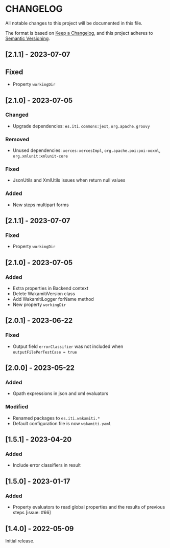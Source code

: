 # CHANGELOG

All notable changes to this project will be documented in this file.

The format is based on [Keep a Changelog][1],
and this project adheres to [Semantic Versioning][2].

## [2.1.1] - 2023-07-07

## Fixed

- Property `workingDir`

## [2.1.0] - 2023-07-05

### Changed
- Upgrade dependencies: `es.iti.commons:jext`, `org.apache.groovy`

### Removed
- Unused dependencies: `xerces:xercesImpl`, `org.apache.poi:poi-ooxml`, `org.xmlunit:xmlunit-core`

### Fixed
- JsonUtils and XmlUtils issues when return null values

### Added
- New steps multipart forms

## [2.1.1] - 2023-07-07

### Fixed
- Property `workingDir`

## [2.1.0] - 2023-07-05

### Added
- Extra properties in Backend context
- Delete WakamitiVersion class
- Add WakamitiLogger forName method
- New property `workingDir`

## [2.0.1] - 2023-06-22

### Fixed
- Output field `errorClassifier` was not included when `outputFilePerTestCase = true`


## [2.0.0] - 2023-05-22

### Added
- Gpath expressions in json and xml evaluators

### Modified
- Renamed packages to ```es.iti.wakamiti.*```
- Default configuration file is now ```wakamiti.yaml```


## [1.5.1] - 2023-04-20

### Added
- Include error classifiers in result


## [1.5.0] - 2023-01-17

### Added
- Property evaluators to read global properties and the results of previous steps [issue: #66]


## [1.4.0] - 2022-05-09

Initial release.  


[1]: <https://keepachangelog.com/en/1.0.0/>
[2]: <https://semver.org>